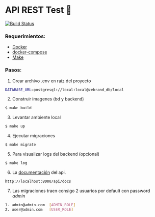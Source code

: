 # API REST Test 🚀 

[![Build Status](https://travis-ci.org/joemccann/dillinger.svg?branch=master)](https://travis-ci.org/joemccann/dillinger)

### Requerimientos:

- [Docker](https://docs.docker.com/engine/install/ubuntu/)
- [docker-compose](https://docs.docker.com/compose/install/)
- [Make](https://formulae.brew.sh/formula/make)

### Pasos:

1. Crear archivo .env en raíz del proyecto
```sh
DATABASE_URL=postgresql://local:local@zebrand_db/local
```
2. Construir imagenes (bd y backend)
```sh
$ make build
```
3. Levantar ambiente local
```sh
$ make up
```
4. Ejecutar migraciones
```sh
$ make migrate
```
5. Para visualizar logs del backend (opcional)
```sh
$ make log
```
6. La [documentación](http://localhost:8000/api/docs) del api.
```sh
http://localhost:8000/api/docs
```
7. Las migraciones traen consigo 2 usuarios por default con 
password *admin*
```sh
1. admin@admin.com  [ADMIN_ROLE]
2. user@admin.com   [USER_ROLE]
```
